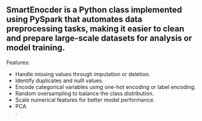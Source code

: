 <h2>SmartEnocder is a Python class implemented using PySpark that automates data preprocessing tasks, making it easier to clean and prepare large-scale datasets for analysis or model training.</h2>

Features:
<ul><li>Handle missing values through imputation or deletion.</li>
<li>Identify duplicates and nulll values.</li>
<li>Encode categorical variables using one-hot encoding or label encoding.</li>
<li>Random oversampling to balance the class distribution.</li>
<li>Scale numerical features for better model performance.</li>
<li>PCA</li>.</ul>
